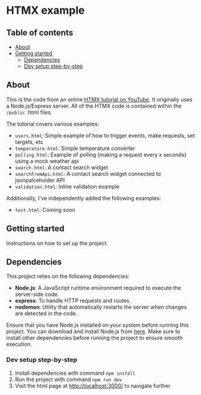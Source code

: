 # HTMX example

## Table of contents
- [About](#about)
- [Getting started](#getting-started)
  - [Dependencies](#dependencies)
  - [Dev setup step-by-step](#dev-setup-step-by-step)

## About

This is the code from an online [HTMX tutorial on YouTube](https://www.youtube.com/watch?v=0UvA7zvwsmg). It originally uses a Node.js/Express server. All of the HTMX code is contained within the `/public` .html files.

The tutorial covers various examples:

- `users.html`: Simple example of how to trigger events, make requests, set targets, etc
- `temperature.html`: Simple temperature converter
- `polling.html`: Example of polling (making a request every x seconds) using a mock weather api
- `search.html`: A contact search widget
- `searchFromApi.html`: A contact search widget connected to jsonpalceholder API
- `validation.html`: Inline validation example

Additionally, I've independently added the following examples:
- `test.html`: Coming soon

## Getting started

Instructions on how to set up the project.

## Dependencies

This project relies on the following dependencies:

- **Node.js**: A JavaScript runtime environment required to execute the server-side code.
- **express**: To handle HTTP requests and routes.
- **nodemon**: Utility that automatically restarts the server when changes are detected in the code.

Ensure that you have Node.js installed on your system before running this project. You can download and install Node.js from [here](https://nodejs.org/). Make sure to install other dependencies before running the project to ensure smooth execution.

### Dev setup step-by-step

1. Install dependencies with command `npm install`
2. Run the project with command `npm run dev`
3. Visit the html page at [http://localhost:3000/](http://localhost:3000/) to navigate further